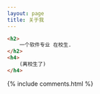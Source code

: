 ```yaml
---
layout: page
title: 关于我 
---
```


```html
<h2>
    一个软件专业 在校生.
</h2>
<h4>
    (离校生了)
</h4>
```







<p>
 

<p>



<p> 

<p> 

<p> 


{% include comments.html %}

